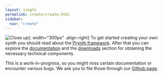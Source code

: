 ```yaml
---
layout: single
permalink: create/create.html
sidebar:
  nav: "create"
---
```


![Close up](../images/close_up_1.jpg){: width="300px" .align-right} To get started creating your own synth you should read about the [Prynth framework](framework.html). After that you can explore the [documentation](documentation.html) and the [downloads](downloads.html) section for obtaining the necessary technical components.

This is a work-in-progress, so you might miss certain documentation or encounter various bugs. We ask you to file those through our [Github page](http://prynth.github.io/).
